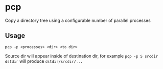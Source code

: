 pcp
===

Copy a directory tree using a configurable number of parallel processes


Usage
-----

    pcp -p <processes> <dir> <to dir>

Source dir will appear inside of destination dir, for example `pcp -p 5 srcdir dstdir` will produce `dstdir/srcdir/...`

